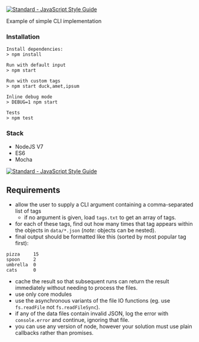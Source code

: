 [![Standard - JavaScript Style Guide](https://img.shields.io/badge/code%20style-standard-brightgreen.svg)](http://standardjs.com/)

Example of simple CLI implementation

### Installation
```
Install dependencies:
> npm install

Run with default input
> npm start

Run with custom tags
> npm start duck,amet,ipsum

Inline debug mode
> DEBUG=1 npm start

Tests
> npm test
```

### Stack
- NodeJS V7
- ES6
- Mocha

[![Standard - JavaScript Style Guide](https://cdn.rawgit.com/feross/standard/master/badge.svg)](https://github.com/feross/standard)

Requirements
----

- allow the user to supply a CLI argument containing a comma-separated list of tags
  - if no argument is given, load `tags.txt` to get an array of tags.
- for each of these tags, find out how many times that tag appears within the objects in `data/*.json` (_note:_ objects can be nested).
- final output should be formatted like this (sorted by most popular tag first):

```
pizza     15
spoon     2
umbrella  0
cats      0
```

- cache the result so that subsequent runs can return the result immediately without needing to process the files.
- use only core modules
- use the asynchronous variants of the file IO functions (eg. use `fs.readFile` not `fs.readFileSync`).
- if any of the data files contain invalid JSON, log the error with `console.error` and continue, ignoring that file.
- you can use any version of node, however your solution must use plain callbacks rather than promises.